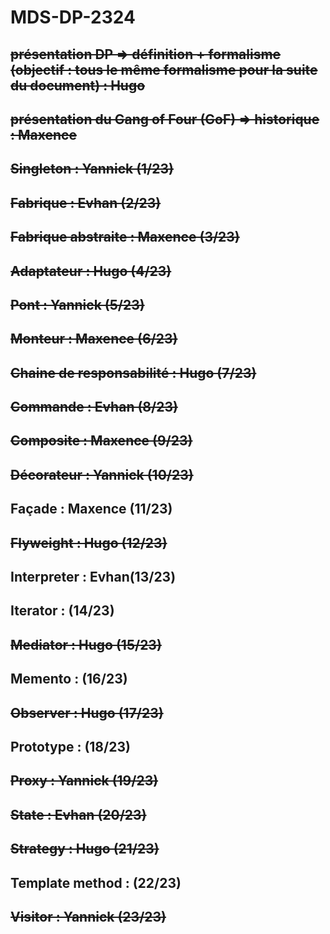 # MDS-DP-2324

## ~~présentation DP => définition + formalisme (objectif : tous le même formalisme pour la suite du document) : Hugo~~

## ~~présentation du Gang of Four (GoF) => historique : Maxence~~

## ~~Singleton : Yannick (1/23)~~

## ~~Fabrique : Evhan (2/23)~~

## ~~Fabrique abstraite : Maxence (3/23)~~

## ~~Adaptateur : Hugo (4/23)~~

## ~~Pont : Yannick (5/23)~~

## ~~Monteur : Maxence (6/23)~~

## ~~Chaine de responsabilité : Hugo (7/23)~~

## ~~Commande : Evhan (8/23)~~

## ~~Composite : Maxence (9/23)~~

## ~~Décorateur : Yannick (10/23)~~

## Façade : Maxence (11/23)

## ~~Flyweight : Hugo (12/23)~~

## Interpreter : Evhan(13/23)

## Iterator : (14/23)

## ~~Mediator : Hugo (15/23)~~

## Memento : (16/23)

## ~~Observer : Hugo (17/23)~~

## Prototype : (18/23)

## ~~Proxy : Yannick (19/23)~~

## ~~State : Evhan (20/23)~~

## ~~Strategy : Hugo (21/23)~~

## Template method : (22/23)

## ~~Visitor : Yannick (23/23)~~
